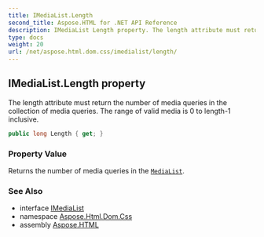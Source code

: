 ```yaml
---
title: IMediaList.Length
second_title: Aspose.HTML for .NET API Reference
description: IMediaList Length property. The length attribute must return the number of media queries in the collection of media queries. The range of valid media is 0 to length-1 inclusive
type: docs
weight: 20
url: /net/aspose.html.dom.css/imedialist/length/
---
```

## IMediaList.Length property

The length attribute must return the number of media queries in the collection of media queries. The range of valid media is 0 to length-1 inclusive.

```csharp
public long Length { get; }
```

### Property Value

Returns the number of media queries in the [`MediaList`](../).

### See Also

* interface [IMediaList](../)
* namespace [Aspose.Html.Dom.Css](../../../aspose.html.dom.css/)
* assembly [Aspose.HTML](../../../)
